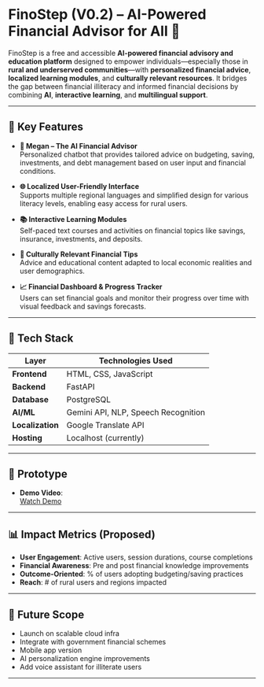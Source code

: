 # FinoStep (V0.2) – AI-Powered Financial Advisor for All 💸

FinoStep is a free and accessible **AI-powered financial advisory and education platform** designed to empower individuals—especially those in **rural and underserved communities**—with **personalized financial advice**, **localized learning modules**, and **culturally relevant resources**. It bridges the gap between financial illiteracy and informed financial decisions by combining **AI**, **interactive learning**, and **multilingual support**.


---

## 🌟 Key Features

- **🤖 Megan – The AI Financial Advisor**  
  Personalized chatbot that provides tailored advice on budgeting, saving, investments, and debt management based on user input and financial conditions.

- **🌐 Localized User-Friendly Interface**  
  Supports multiple regional languages and simplified design for various literacy levels, enabling easy access for rural users.

- **📚 Interactive Learning Modules**  
  Self-paced text courses and activities on financial topics like savings, insurance, investments, and deposits.

- **🧠 Culturally Relevant Financial Tips**  
  Advice and educational content adapted to local economic realities and user demographics.

- **📈 Financial Dashboard & Progress Tracker**  
  Users can set financial goals and monitor their progress over time with visual feedback and savings forecasts.


---

## 🔧 Tech Stack

| Layer        | Technologies Used |
|--------------|------------------|
| **Frontend** | HTML, CSS, JavaScript |
| **Backend**  | FastAPI |
| **Database** | PostgreSQL |
| **AI/ML**    | Gemini API, NLP, Speech Recognition |
| **Localization** | Google Translate API |
| **Hosting** | Localhost (currently) |

---

## 🧪 Prototype

- **Demo Video**:  
  [Watch Demo](https://drive.google.com/drive/folders/1hgQ6e3v1qyZznvhDlqkDN_j72vSmB5Kf?usp=sharing)

---

## 📊 Impact Metrics (Proposed)

- **User Engagement**: Active users, session durations, course completions  
- **Financial Awareness**: Pre and post financial knowledge improvements  
- **Outcome-Oriented**: % of users adopting budgeting/saving practices  
- **Reach**: # of rural users and regions impacted

---

## 🚀 Future Scope

- Launch on scalable cloud infra  
- Integrate with government financial schemes  
- Mobile app version  
- AI personalization engine improvements  
- Add voice assistant for illiterate users  

---
